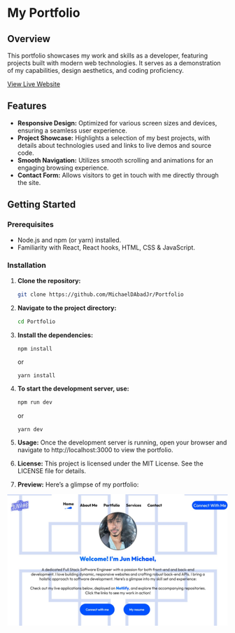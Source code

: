 # My Portfolio

## Overview

This portfolio showcases my work and skills as a developer, featuring projects built with modern web technologies. It serves as a demonstration of my capabilities, design aesthetics, and coding proficiency.

<a href="https://junmike.dev/" target="_blank">View Live Website</a>

## Features

- **Responsive Design:** Optimized for various screen sizes and devices, ensuring a seamless user experience.
- **Project Showcase:** Highlights a selection of my best projects, with details about technologies used and links to live demos and source code.
- **Smooth Navigation:** Utilizes smooth scrolling and animations for an engaging browsing experience.
- **Contact Form:** Allows visitors to get in touch with me directly through the site.

## Getting Started

### Prerequisites

- Node.js and npm (or yarn) installed.
- Familiarity with React, React hooks, HTML, CSS & JavaScript.

### Installation

1. **Clone the repository:**

   ```sh
   git clone https://github.com/MichaelDAbadJr/Portfolio
   ```

2. **Navigate to the project directory:**

   ```sh
   cd Portfolio
   ```

3. **Install the dependencies:**

   ```sh
   npm install
   ```

   or

   ```
   yarn install
   ```

4. **To start the development server, use:**

   ```sh
   npm run dev
   ```

   or

   ```
   yarn dev
   ```

5. **Usage:**
   Once the development server is running, open your browser and navigate to http://localhost:3000 to view the portfolio.

6. **License:**
   This project is licensed under the MIT License. See the LICENSE file for details.

7. **Preview:**
   Here’s a glimpse of my portfolio:

<img src="https://github.com/MichaelDAbadJr/assets/blob/main/Portfolio-Cover.jpg" width="800">
